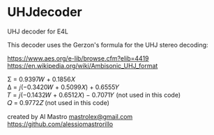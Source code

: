 # UHJdecoder
UHJ decoder for E4L

This decoder uses the Gerzon's formula for the UHJ stereo decoding:    

https://www.aes.org/e-lib/browse.cfm?elib=4419  
https://en.wikipedia.org/wiki/Ambisonic_UHJ_format  

Σ = 0.9397𝑊 + 0.1856𝑋  
∆ = 𝑗(−0.3420𝑊 + 0.5099𝑋) + 0.6555𝑌  
𝑇 = 𝑗(−0.1432𝑊 + 0.6512𝑋) − 0.7071𝑌         (not used in this code)  
𝑄 = 0.9772𝑍                                 (not used in this code)  
  
created by Al Mastro mastrolex@gmail.com  
https://github.com/alessiomastrorillo  
